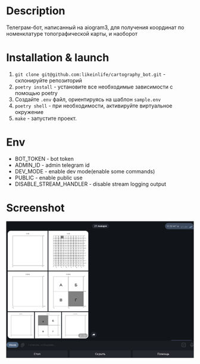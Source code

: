 # Description

Телеграм-бот, написанный на aiogram3, для получения координат по номенклатуре топографической карты, и наоборот

# Installation & launch

1. `git clone git@github.com:likeinlife/cartography_bot.git` - склонируйте репозиторий
2. `poetry install` - установите все необходимые зависимости с помощью poetry
3. Создайте `.env` файл, ориентируясь на шаблон `sample.env`
4. `poetry shell` - при необходимости, активируйте виртуальное окружение
5. `make` - запустите проект.

# Env

- BOT_TOKEN - bot token
- ADMIN_ID - admin telegram id
- DEV_MODE - enable dev mode(enable some commands)
- PUBLIC - enable public use
- DISABLE_STREAM_HANDLER - disable stream logging output

# Screenshot

![](./static/telegram_screenshot.png)
